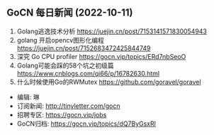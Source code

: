 ## GoCN 每日新闻 (2022-10-11)

1. Golang逃逸技术分析 https://juejin.cn/post/7153141571830054943
2. golang 开启opencv图形化编程 https://juejin.cn/post/7152683472425844749
3. 深究 Go CPU profiler https://gocn.vip/topics/ERd7nbSeoO
4. Golang可能会踩的58个坑之初级篇 https://www.cnblogs.com/qi66/p/16782630.html
5. 什么时候使用Go的RWMutex https://github.com/goravel/goravel

- 编辑: 琳 
- 订阅新闻: http://tinyletter.com/gocn
- 招聘专区: https://gocn.vip/jobs
- GoCN归档: https://gocn.vip/topics/dQ7ByGsxRl
